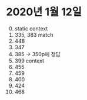# 2020년 1월 12일

0. static context
1. 335, 383 match
3. 448
4. 347 
5. 385 -> 350p에 정답
6. 399 context
7. 455
8. 459
9. 400
10. 424
11. 468
